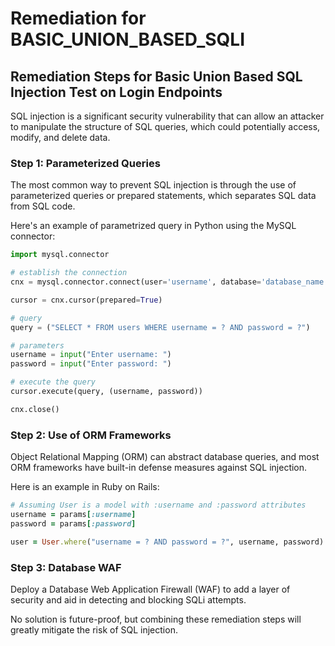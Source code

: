 # Remediation for BASIC_UNION_BASED_SQLI

## Remediation Steps for Basic Union Based SQL Injection Test on Login Endpoints

SQL injection is a significant security vulnerability that can allow an attacker to manipulate the structure of SQL queries, which could potentially access, modify, and delete data.

### Step 1: Parameterized Queries

The most common way to prevent SQL injection is through the use of parameterized queries or prepared statements, which separates SQL data from SQL code.

Here's an example of parametrized query in Python using the MySQL connector:

```python
import mysql.connector

# establish the connection
cnx = mysql.connector.connect(user='username', database='database_name', password='password')

cursor = cnx.cursor(prepared=True)

# query
query = ("SELECT * FROM users WHERE username = ? AND password = ?")

# parameters
username = input("Enter username: ")
password = input("Enter password: ")

# execute the query
cursor.execute(query, (username, password))

cnx.close()
```

### Step 2: Use of ORM Frameworks

Object Relational Mapping (ORM) can abstract database queries, and most ORM frameworks have built-in defense measures against SQL injection.

Here is an example in Ruby on Rails:

```ruby
# Assuming User is a model with :username and :password attributes
username = params[:username]
password = params[:password]

user = User.where("username = ? AND password = ?", username, password).first
```

### Step 3: Database WAF 

Deploy a Database Web Application Firewall (WAF) to add a layer of security and aid in detecting and blocking SQLi attempts. 

No solution is future-proof, but combining these remediation steps will greatly mitigate the risk of SQL injection.